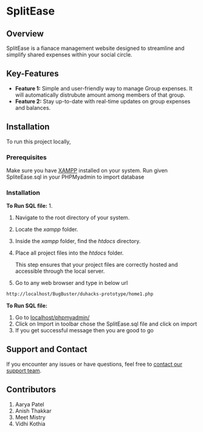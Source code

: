 # SplitEase

## Overview

SplitEase is a fianace management website designed to streamline and simplify shared expenses within your social circle.

## Key-Features

- **Feature 1:** Simple and user-friendly way to manage Group expenses. It will automatically distrubute amount among members of that group.
- **Feature 2:** Stay up-to-date with real-time updates on group expenses and balances.

## Installation

To run this project locally,

### Prerequisites

Make sure you have [XAMPP](https://www.apachefriends.org/index.html) installed on your system.
Run given SpliteEase.sql in your PHPMyadmin to import database

### Installation
**To Run SQL file:**
1.
1. Navigate to the root directory of your system.

2. Locate the *xampp* folder.

3. Inside the *xampp* folder, find the *htdocs* directory.

4. Place all project files into the *htdocs* folder.

   This step ensures that your project files are correctly hosted and accessible through the local server.
   
6. Go to any web browser and type in below url

```bash
http://localhost/BugBuster/duhacks-prototype/home1.php
```

**To Run SQL file:**
1. Go to [localhost/phpmyadmin/](localhost/phpmyadmin/)
2. Click on Import in toolbar chose the SplitEase.sql file and click on import
3. If you get successful message then you are good to go 

## Support and Contact

If you encounter any issues or have questions, feel free to [contact our support team](mailto:support@example.com).


## Contributors
1. Aarya Patel
2. Anish Thakkar
3. Meet Mistry
4. Vidhi Kothia

